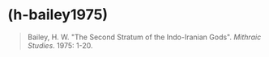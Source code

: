 # (h-bailey1975)
> Bailey, H. W. "The Second Stratum of the Indo-Iranian Gods". *Mithraic Studies*. 1975: 1-20.